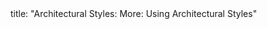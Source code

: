 <frontmatter>
title: "Architectural Styles: More: Using Architectural Styles"
</frontmatter>

<include src="unit-inPage-asFlat.md" boilerplate />